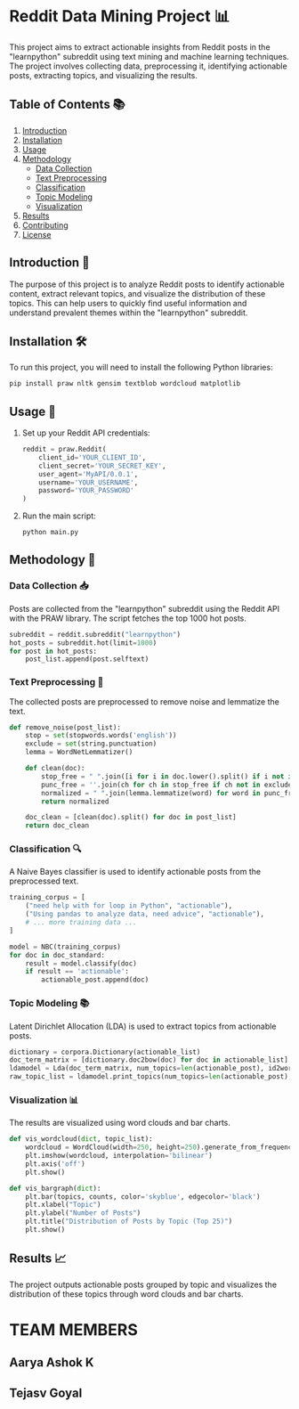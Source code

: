 # Reddit Data Mining Project 📊

This project aims to extract actionable insights from Reddit posts in the "learnpython" subreddit using text mining and machine learning techniques. The project involves collecting data, preprocessing it, identifying actionable posts, extracting topics, and visualizing the results.

## Table of Contents 📚

1. [Introduction](#introduction)
2. [Installation](#installation)
3. [Usage](#usage)
4. [Methodology](#methodology)
   - [Data Collection](#data-collection)
   - [Text Preprocessing](#text-preprocessing)
   - [Classification](#classification)
   - [Topic Modeling](#topic-modeling)
   - [Visualization](#visualization)
5. [Results](#results)
6. [Contributing](#contributing)
7. [License](#license)

## Introduction 🎯

The purpose of this project is to analyze Reddit posts to identify actionable content, extract relevant topics, and visualize the distribution of these topics. This can help users to quickly find useful information and understand prevalent themes within the "learnpython" subreddit.

## Installation 🛠️

To run this project, you will need to install the following Python libraries:

```sh
pip install praw nltk gensim textblob wordcloud matplotlib
```

## Usage 🚀

1. Set up your Reddit API credentials:

   ```python
   reddit = praw.Reddit(
       client_id='YOUR_CLIENT_ID',
       client_secret='YOUR_SECRET_KEY',
       user_agent='MyAPI/0.0.1',
       username='YOUR_USERNAME',
       password='YOUR_PASSWORD'
   )
   ```

2. Run the main script:

   ```python
   python main.py
   ```

## Methodology 🧠

### Data Collection 📥

Posts are collected from the "learnpython" subreddit using the Reddit API with the PRAW library. The script fetches the top 1000 hot posts.

```python
subreddit = reddit.subreddit("learnpython")
hot_posts = subreddit.hot(limit=1000)
for post in hot_posts:
    post_list.append(post.selftext)
```

### Text Preprocessing 📝

The collected posts are preprocessed to remove noise and lemmatize the text.

```python
def remove_noise(post_list):
    stop = set(stopwords.words('english'))
    exclude = set(string.punctuation)
    lemma = WordNetLemmatizer()

    def clean(doc):
        stop_free = " ".join([i for i in doc.lower().split() if i not in stop])
        punc_free = ''.join(ch for ch in stop_free if ch not in exclude)
        normalized = " ".join(lemma.lemmatize(word) for word in punc_free.split())
        return normalized

    doc_clean = [clean(doc).split() for doc in post_list]
    return doc_clean
```

### Classification 🔍

A Naive Bayes classifier is used to identify actionable posts from the preprocessed text.

```python
training_corpus = [
    ("need help with for loop in Python", "actionable"),
    ("Using pandas to analyze data, need advice", "actionable"),
    # ... more training data ...
]

model = NBC(training_corpus)
for doc in doc_standard:
    result = model.classify(doc)
    if result == 'actionable':
        actionable_post.append(doc)
```

### Topic Modeling 📚

Latent Dirichlet Allocation (LDA) is used to extract topics from actionable posts.

```python
dictionary = corpora.Dictionary(actionable_list)
doc_term_matrix = [dictionary.doc2bow(doc) for doc in actionable_list]
ldamodel = Lda(doc_term_matrix, num_topics=len(actionable_post), id2word=dictionary, passes=50)
raw_topic_list = ldamodel.print_topics(num_topics=len(actionable_post), num_words=1)
```

### Visualization 📊

The results are visualized using word clouds and bar charts.

```python
def vis_wordcloud(dict, topic_list):
    wordcloud = WordCloud(width=250, height=250).generate_from_frequencies(word_counts)
    plt.imshow(wordcloud, interpolation='bilinear')
    plt.axis('off')
    plt.show()

def vis_bargraph(dict):
    plt.bar(topics, counts, color='skyblue', edgecolor='black')
    plt.xlabel("Topic")
    plt.ylabel("Number of Posts")
    plt.title("Distribution of Posts by Topic (Top 25)")
    plt.show()
```

## Results 📈

The project outputs actionable posts grouped by topic and visualizes the distribution of these topics through word clouds and bar charts.

# TEAM MEMBERS
## Aarya Ashok K
## Tejasv Goyal
